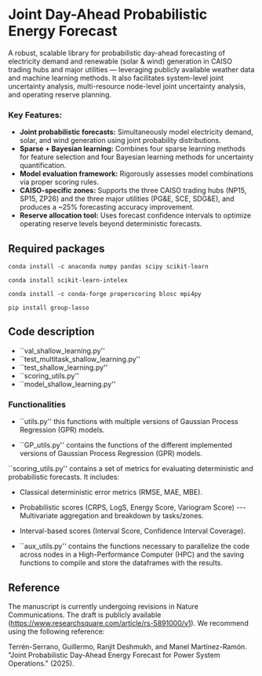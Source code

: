 # Joint Day-Ahead Probabilistic Energy Forecast

A robust, scalable library for probabilistic day-ahead forecasting of electricity demand and renewable (solar & wind) generation in CAISO trading hubs and major utilities — leveraging publicly available weather data and machine learning methods. It also facilitates system-level joint uncertainty analysis, multi-resource node-level joint uncertainty analysis, and operating reserve planning.

### Key Features:

* **Joint probabilistic forecasts:** Simultaneously model electricity demand, solar, and wind generation using joint probability distributions.
* **Sparse + Bayesian learning:** Combines four sparse learning methods for feature selection and four Bayesian learning methods for uncertainty quantification.
* **Model evaluation framework:** Rigorously assesses model combinations via proper scoring rules.
* **CAISO-specific zones:** Supports the three CAISO trading hubs (NP15, SP15, ZP26) and the three major utilities (PG&E, SCE, SDG&E), and produces a ~25% forecasting accuracy improvement.
* **Reserve allocation tool:** Uses forecast confidence intervals to optimize operating reserve levels beyond deterministic forecasts.

## Required packages

``conda install -c anaconda numpy pandas scipy scikit-learn`` 

``conda install scikit-learn-intelex``

``conda install -c conda-forge properscoring blosc mpi4py``

``pip install group-lasso``

## Code description



* ``val_shallow_learning.py''
* ``test_multitask_shallow_learning.py''
* ``test_shallow_learning.py''
* ``scoring_utils.py''
* ``model_shallow_learning.py''

### Functionalities

* ``utils.py'' this functions with multiple versions of Gaussian Process Regression (GPR) models.

* ``GP_utils.py'' contains the functions of the different implemented versions of Gaussian Process Regression (GPR) models.

``scoring_utils.py'' contains a set of metrics for evaluating deterministic and probabilistic forecasts. It includes:

* Classical deterministic error metrics (RMSE, MAE, MBE).
* Probabilistic scores (CRPS, LogS, Energy Score, Variogram Score) --- Multivariate aggregation and breakdown by tasks/zones.
* Interval-based scores (Interval Score, Confidence Interval Coverage).

  
* ``aux_utils.py'' contains the functions necessary to parallelize the code across nodes in a High-Performance Computer (HPC) and the saving functions to compile and store the dataframes with the results.


## Reference

The manuscript is currently undergoing revisions in Nature Communications. The draft is publicly available (https://www.researchsquare.com/article/rs-5891000/v1). We recommend using the following reference:

Terrén-Serrano, Guillermo, Ranjit Deshmukh, and Manel Martínez-Ramón. "Joint Probabilistic Day-Ahead Energy Forecast for Power System Operations." (2025).

